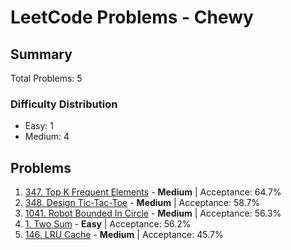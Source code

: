 # LeetCode Problems - Chewy

## Summary
Total Problems: 5

### Difficulty Distribution

- Easy: 1
- Medium: 4

## Problems

1. [347. Top K Frequent Elements](https://leetcode.com/problems/top-k-frequent-elements/) - **Medium** | Acceptance: 64.7%
2. [348. Design Tic-Tac-Toe](https://leetcode.com/problems/design-tic-tac-toe/) - **Medium** | Acceptance: 58.7%
3. [1041. Robot Bounded In Circle](https://leetcode.com/problems/robot-bounded-in-circle/) - **Medium** | Acceptance: 56.3%
4. [1. Two Sum](https://leetcode.com/problems/two-sum/) - **Easy** | Acceptance: 56.2%
5. [146. LRU Cache](https://leetcode.com/problems/lru-cache/) - **Medium** | Acceptance: 45.7%